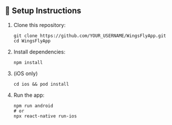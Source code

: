 <h2>🧭 Setup Instructions</h2>

<ol>
  <li>
    <p>Clone this repository:</p>
    <pre><code>git clone https://github.com/YOUR_USERNAME/WingsFlyApp.git
cd WingsFlyApp</code></pre>
  </li>
  <li>
    <p>Install dependencies:</p>
    <pre><code>npm install</code></pre>
  </li>
  <li>
    <p>(iOS only)</p>
    <pre><code>cd ios &amp;&amp; pod install</code></pre>
  </li>
  <li>
    <p>Run the app:</p>
    <pre><code>npm run android
# or
npx react-native run-ios</code></pre>

  </li>
</ol>
